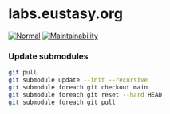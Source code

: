 # labs.eustasy.org

[![Normal](https://github.com/eustasy/labs.eustasy.org/actions/workflows/normal.yml/badge.svg)](https://github.com/eustasy/labs.eustasy.org/actions/workflows/normal.yml)
[![Maintainability](https://api.codeclimate.com/v1/badges/819e8d5bfbbd16b1c1f2/maintainability)](https://codeclimate.com/github/eustasy/labs.eustasy.org/maintainability)

### Update submodules

```bash
git pull
git submodule update --init --recursive
git submodule foreach git checkout main
git submodule foreach git reset --hard HEAD
git submodule foreach git pull
```
